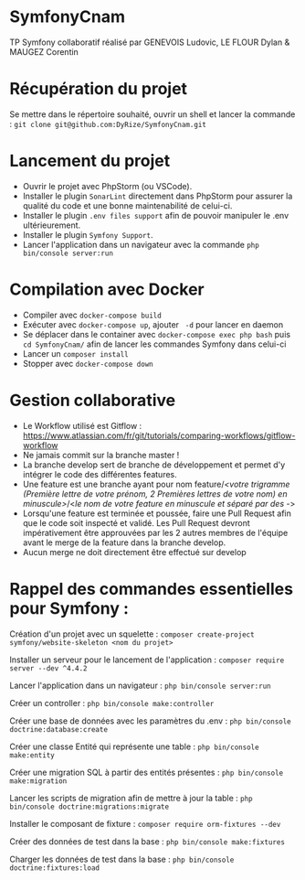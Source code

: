 # SymfonyCnam
TP Symfony collaboratif réalisé par GENEVOIS Ludovic, LE FLOUR Dylan & MAUGEZ Corentin

# Récupération du projet
Se mettre dans le répertoire souhaité, ouvrir un shell et lancer la commande : `git clone git@github.com:DyRize/SymfonyCnam.git`

# Lancement du projet
- Ouvrir le projet avec PhpStorm (ou VSCode).
- Installer le plugin ``SonarLint`` directement dans PhpStorm pour assurer la qualité du code et une bonne maintenabilité de celui-ci.
- Installer le plugin ``.env files support`` afin de pouvoir manipuler le .env ultérieurement.
- Installer le plugin ``Symfony Support``.
- Lancer l'application dans un navigateur avec la commande ``php bin/console server:run``

# Compilation avec Docker
- Compiler avec `docker-compose build`
- Exécuter avec `docker-compose up`, ajouter ` -d` pour lancer en daemon
- Se déplacer dans le container avec `docker-compose exec php bash` puis `cd SymfonyCnam/` afin de lancer les commandes Symfony dans celui-ci
- Lancer un `composer install`
- Stopper avec `docker-compose down`

# Gestion collaborative
- Le Workflow utilisé est Gitflow : https://www.atlassian.com/fr/git/tutorials/comparing-workflows/gitflow-workflow
- Ne jamais commit sur la branche master !
- La branche develop sert de branche de développement et permet d'y intégrer le code des différentes features.
- Une feature est une branche ayant pour nom feature/*<votre trigramme (Première lettre de votre prénom, 2 Premières lettres de votre nom) en minuscule>*/<*le nom de votre feature en minuscule et séparé par des -*>
- Lorsqu'une feature est terminée et poussée, faire une Pull Request afin que le code soit inspecté et validé. Les Pull Request devront impérativement être approuvées par les 2 autres membres de l'équipe avant le merge de la feature dans la branche develop.
- Aucun merge ne doit directement être effectué sur develop

# Rappel des commandes essentielles pour Symfony :

Création d'un projet avec un squelette : ``composer create-project symfony/website-skeleton <nom du projet>``

Installer un serveur pour le lancement de l'application : ``composer require server --dev ^4.4.2``

Lancer l'application dans un navigateur : ``php bin/console server:run``

Créer un controller : ``php bin/console make:controller``

Créer une base de données avec les paramètres du .env : ``php bin/console doctrine:database:create``

Créer une classe Entité qui représente une table : ``php bin/console make:entity``

Créer une migration SQL à partir des entités présentes : ``php bin/console make:migration``

Lancer les scripts de migration afin de mettre à jour la table : ``php bin/console doctrine:migrations:migrate``

Installer le composant de fixture : ``composer require orm-fixtures --dev``

Créer des données de test dans la base : ``php bin/console make:fixtures``

Charger les données de test dans la base : ``php bin/console doctrine:fixtures:load``